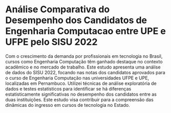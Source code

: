 # Análise Comparativa do Desempenho dos Candidatos de Engenharia Computacao entre UPE e UFPE pelo SISU 2022
 Com o crescimento da demanda por profissionais em tecnologia no Brasil, cursos como Engenharia Computação têm ganhado destaque no contexto acadêmico e no mercado de trabalho. Este estudo apresenta uma análise de dados do SISU 2022, focando nas notas dos candidatos aprovados para o curso de Engenharia Computação nas universidades UFPE e UPE, localizadas em Pernambuco. Utilizei técnicas de análise exploratória de dados e testes estatísticos para identificar se há diferenças estatisticamente significativas no desempenho dos candidatos entre as duas instituições. Este estudo visa contribuir para a compreensão das dinâmicas do ingresso em cursos de tecnologia no Estado.
